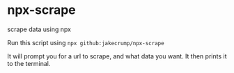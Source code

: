 # npx-scrape
scrape data using npx

Run this script using `npx github:jakecrump/npx-scrape`

It will prompt you for a url to scrape, and what data you want. It then prints it to the terminal.
